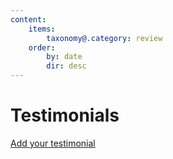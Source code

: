 ```yaml
---
content:
    items:
        taxonomy@.category: review
    order:
        by: date
        dir: desc
---
```


# Testimonials

[Add your testimonial](/testimonials/write?classes=button)
